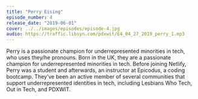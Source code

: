 ```yaml
---
title: "Perry Eising"
episode_number: 4
release_date: "2019-06-01"
cover: ../../images/episodes/episode-4.jpg
audio: https://traffic.libsyn.com/pdxwit/E4_04_27_2019_perry_1.mp3
---
```

Perry is a passionate champion for underrepresented minorities in tech, who uses they/he pronouns. Born in the UK, they are a passionate champion for underrepresented minorities in tech. Before joining Netlify, Perry was a student and afterwards, an instructor at Epicodus, a coding bootcamp. They’ve been an active member of several communities that support underrepresented identities in tech, including Lesbians Who Tech, Out in Tech, and PDXWIT.
